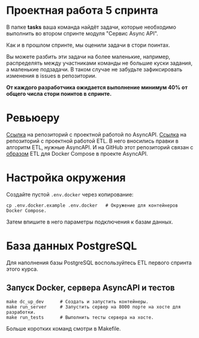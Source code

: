 # Проектная работа 5 спринта

В папке **tasks** ваша команда найдёт задачи, которые необходимо выполнить во втором спринте модуля "Сервис Async API".

Как и в прошлом спринте, мы оценили задачи в стори поинтах.

Вы можете разбить эти задачи на более маленькие, например, распределять между участниками команды не большие куски задания, а маленькие подзадачи. В таком случае не забудьте зафиксировать изменения в issues в репозитории.

**От каждого разработчика ожидается выполнение минимум 40% от общего числа стори поинтов в спринте.**

# Ревьюеру

[Ссылка](https://github.com/zhovtanovskaya/Async_API_sprint_2) на репозиторий с проектной работой по AsyncAPI.
[Ссылка](https://github.com/zhovtanovskaya/new_admin_panel_sprint_3) на репозиторий с проектной работой ETL.  В него вносились правки в алгоритм ETL, нужные AsyncAPI.  И на GitHub этот репозиторий связан с [образом](https://github.com/zhovtanovskaya/new_admin_panel_sprint_3/pkgs/container/new_admin_panel_sprint_3_etl) ETL для Docker Compose в проекте AsyncAPI.

# Настройка окружения

Создайте пустой `.env.docker` через копирование:

```
cp .env.docker.example .env.docker   # Окружение для контейнеров Docker Compose.
```

Затем впишите в него параметры подключения к базам данных.

# База данных PostgreSQL

Для наполнения базы PostgreSQL воспользуйтесь ETL первого спринта этого курса.

## Запуск Docker, сервера AsyncAPI и тестов

```
make dc_up_dev      # Создать и запустить контейнеры.
make run_server     # Запустить сервер на 8000 порте на хосте для разработки.
make run_tests      # Выполнить тесты сервера на хосте.
```

Больше коротких команд смотри в Makefile.
